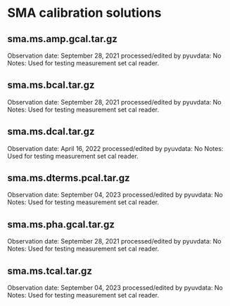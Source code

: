 # SMA calibration solutions

## sma.ms.amp.gcal.tar.gz

Observation date: September 28, 2021
processed/edited by pyuvdata: No
Notes: Used for testing measurement set cal reader.

## sma.ms.bcal.tar.gz

Observation date: September 28, 2021
processed/edited by pyuvdata: No
Notes: Used for testing measurement set cal reader.

## sma.ms.dcal.tar.gz

Observation date: April 16, 2022
processed/edited by pyuvdata: No
Notes: Used for testing measurement set cal reader.

## sma.ms.dterms.pcal.tar.gz

Observation date: September 04, 2023
processed/edited by pyuvdata: No
Notes: Used for testing measurement set cal reader.

## sma.ms.pha.gcal.tar.gz

Observation date: September 28, 2021
processed/edited by pyuvdata: No
Notes: Used for testing measurement set cal reader.

## sma.ms.tcal.tar.gz

Observation date: September 04, 2023
processed/edited by pyuvdata: No
Notes: Used for testing measurement set cal reader.
